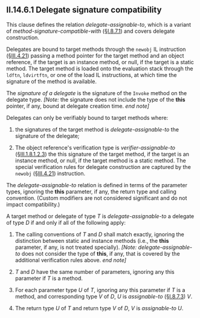 ## II.14.6.1 Delegate signature compatibility

This clause defines the relation *delegate-assignable-to*, which is a variant of *method-signature-compatible-with* (§[I.8.7.1](#todo-missing-hyperlink)) and covers delegate construction.

Delegates are bound to target methods through the `newobj` IL instruction (§[III.4.21](iii.4.21-newobj.md)) passing a method pointer for the target method and an object reference, if the target is an instance method, or null, if the target is a static method. The target method is loaded onto the evaluation stack through the `ldftn`, `ldvirtftn`, or one of the load IL instructions, at which time the signature of the method is available.

The *signature of a delegate* is the signature of the `Invoke` method on the delegate type. _[Note:_ the signature does not include the type of the **this** pointer, if any, bound at delegate creation time. _end note]_

Delegates can only be verifiably bound to target methods where:

 1. the signatures of the target method is *delegate-assignable-to* the signature of the delegate;

 2. The object reference's verification type is *verifier-assignable-to* (§[III.1.8.1.2.3](iii.1.8.1.2.3-verification-type-compatibility.md)) the this signature of the target method, if the target is an instance method, or null, if the target method is a static method. The special verification rules for delegate construction are captured by the `newobj` (§[III.4.21](iii.4.21-newobj.md)) instruction.

The *delegate-assignable-to* relation is defined in terms of the parameter types, ignoring the **this** parameter, if any, the return type and calling convention. (Custom modifiers are not considered significant and do not impact compatibility.)

A target method or delegate of type _T_ is *delegate-assignable-to* a delegate of type _D_ if and only if all of the following apply:

 1. The calling conventions of _T_ and _D_ shall match exactly, ignoring the distinction between static and instance methods (i.e., the **this** parameter, if any, is not treated specially). _[Note:_ *delegate-assignable-to* does not consider the type of **this**, if any, that is covered by the additional verification rules above. _end note]_

 2. _T_ and _D_ have the same number of parameters, ignoring any this parameter if _T_ is a method.

 3. For each parameter type _U_ of _T_, ignoring any this parameter if _T_ is a method, and corresponding type _V_ of _D_, _U_ is *assignable-to* (§[I.8.7.3](#todo-missing-hyperlink)) _V_.

 4. The return type _U_ of _T_ and return type _V_ of _D_, _V_ is *assignable-to* _U_.
